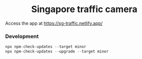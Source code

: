 <h1 align="center">Singapore traffic camera</h1>
<p align="center">


Access the app at <https://sg-traffic.netlify.app/>

### Development
```js
npx npm-check-updates --target minor
npx npm-check-updates --upgrade --target minor
```

